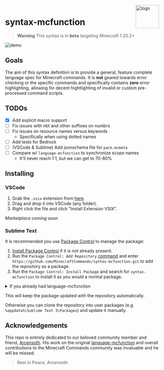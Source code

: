 <img align="right" src="https://raw.githubusercontent.com/MinecraftCommands/syntax-mcfunction/main/icon.png?sanitize=true" alt="logo" width="76">

# syntax-mcfunction

> **Warning**
> This syntax is in **beta** targeting Minecraft 1.20.2+

![demo](https://raw.githubusercontent.com/MinecraftCommands/syntax-mcfunction/main/imgs/preview.png)

## Goals

The aim of this syntax definition is to provide a general, feature complete language spec for Minecraft commands. It is **not** geared towards error checking or the specific commands and specifically contains **zero** error highlighting, allowing for decent hightlighting of invalid or custom pre-processed command scripts.

## TODOs

- [x] Add explicit macro support
- [ ] Fix issues with nbt and other suffixes on numbrs
- [ ] Fix issues on resource names versus keywords
  - Specifically when using dotted names
- [ ] Add tests for Bedrock
- [ ] (VSCode & Sublime) Add jsonschema file for `pack.mcmeta`
- [ ] Compare w/ `language-mcfunction` to synchronize scope names
  - It'll never reach 1:1, but we can get to 70-80%

## Installing

### VSCode

1. Grab the `.vsix` extension from [here](https://github.com/MinecraftCommands/syntax-mcfunction/releases).
2. Drag and drop it into VSCode (any folder).
3. Right click the file and click "Install Extension VSIX".

*Marketplace coming soon*

### Sublime Text

It is recommended you use [Package Control](https://packagecontrol.io/) to manage the package:

1. [Install Package Control](https://packagecontrol.io/installation) if it is not already present.
2. Run the `Package Control: Add Repository` [command](https://packagecontrol.io/docs/usage) and enter `https://github.com/MinecraftCommands/syntax-mcfunction.git` to add the repository as a package.
3. Run the `Package Control: Install Package` and search for `syntax-mcfunction` to install it as you would a normal package.

<details><summary> If you already had language-mcfunction </summary>

> **Note**
> You might want to remove Arc's language-mcfunction if you have it installed. You can do that via `Package Control: Remove Repository` and selecting https://github.com/Arcensoth/language-mcfunction then `Package Control: Remove Package` and selecting `language-mcfunction` from 2021.

</details>

This will keep the package updated with the repository automatically.

Otherwise you can clone the repository into user packages (e.g. `%appdata%\Sublime Text 3\Packages`) and update it manually.

## Acknowledgements

This repo is entirely dedicated to our beloved community member and friend, [Arcensoth](https://github.com/Arcensoth). His work on the original [language-mcfunction](https://github.com/Arcensoth/language-mcfunction) and overall contributions to the Minecraft Commands community was invaluable and he will be missed.

> Rest in Peace, Arcensoth
